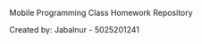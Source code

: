 M o b i l e   P r o g r a m m i n g   C l a s s   H o m e w o r k   R e p o s i t o r y  

 C r e a t e d   b y :   Jabalnur  -   5 0 2 5 2 0 1 241 

